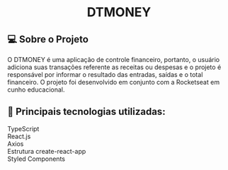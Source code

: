 <h1 align="center">
  DTMONEY
</h1>

<h2>💻 Sobre o Projeto</h2>
O DTMONEY é uma aplicação de controle financeiro, portanto, o usuário adiciona suas transações referente as receitas ou despesas e o projeto é responsável por informar o resultado das entradas, saídas e o total financeiro. O projeto foi desenvolvido em conjunto com a Rocketseat em cunho educacional.

<h2>🔨 Principais tecnologias utilizadas:</h2>
TypeScript <br>
React.js <br>
Axios <br>
Estrutura create-react-app <br>
Styled Components
